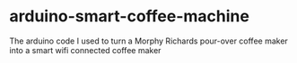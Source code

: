 # arduino-smart-coffee-machine
The arduino code I used to turn a Morphy Richards pour-over coffee maker into a smart wifi connected coffee maker

